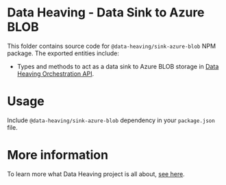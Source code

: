 # Data Heaving - Data Sink to Azure BLOB
This folder contains source code for `@data-heaving/sink-azure-blob` NPM package.
The exported entities include:
- Types and methods to act as a data sink to Azure BLOB storage in [Data Heaving Orchestration API](https://github.com/DataHeaving/orchestration/pipelines).

# Usage
Include `@data-heaving/sink-azure-blob` dependency in your `package.json` file.

# More information
To learn more what Data Heaving project is all about, [see here](https://github.com/DataHeaving/orchestration).